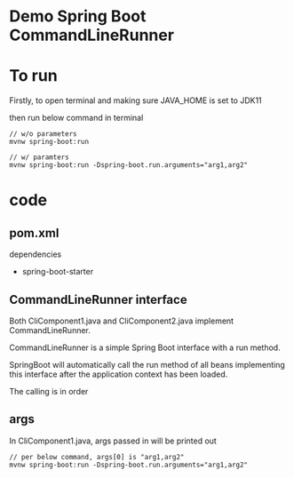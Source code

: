 # Demo Spring Boot CommandLineRunner

# To run

Firstly, to open terminal and making sure JAVA_HOME is set to JDK11

then run below command in terminal

```
// w/o parameters
mvnw spring-boot:run

// w/ paramters
mvnw spring-boot:run -Dspring-boot.run.arguments="arg1,arg2"
```

# code

## pom.xml
dependencies
- spring-boot-starter

## CommandLineRunner interface

Both CliComponent1.java and CliComponent2.java implement CommandLineRunner.

CommandLineRunner is a simple Spring Boot interface with a run method. 

SpringBoot will automatically call the run method of all beans implementing this interface after the application context has been loaded.

The calling is in order

## args

In CliComponent1.java, args passed in will be printed out

```
// per below command, args[0] is "arg1,arg2"
mvnw spring-boot:run -Dspring-boot.run.arguments="arg1,arg2"
```
